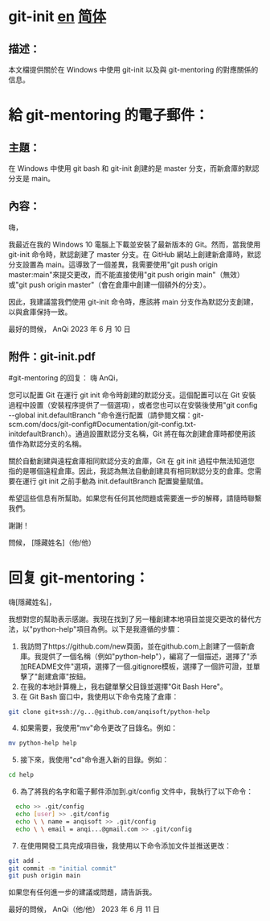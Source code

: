 # git-init [en](README.en.md 'en') [简体](README.zh_cn.md '简体')

## 描述：

本文檔提供關於在 Windows 中使用 git-init 以及與 git-mentoring 的對應關係的信息。

# 給 git-mentoring 的電子郵件：

## 主題：

在 Windows 中使用 git bash 和 git-init 創建的是 master 分支，而新倉庫的默認分支是 main。

## 內容：

嗨，

我最近在我的 Windows 10 電腦上下載並安裝了最新版本的 Git。然而，當我使用 git-init 命令時，默認創建了 master 分支。在 GitHub 網站上創建新倉庫時，默認分支設置為 main。這導致了一個差異，我需要使用"git push origin master:main"來提交更改，而不能直接使用"git push origin main"（無效）或"git push origin master"（會在倉庫中創建一個額外的分支）。

因此，我建議當我們使用 git-init 命令時，應該將 main 分支作為默認分支創建，以與倉庫保持一致。

最好的問候，
AnQi
2023 年 6 月 10 日

## 附件：git-init.pdf

#git-mentoring 的回复：
嗨 AnQi，

您可以配置 Git 在運行 git init 命令時創建的默認分支。這個配置可以在 Git 安裝過程中設置（安裝程序提供了一個選項），或者您也可以在安裝後使用"git config --global init.defaultBranch <branch-name>"命令進行配置（請參閱文檔：git-scm.com/docs/git-config#Documentation/git-config.txt-initdefaultBranch）。通過設置默認分支名稱，Git 將在每次創建倉庫時都使用該值作為默認分支的名稱。

關於自動創建與遠程倉庫相同默認分支的倉庫，Git 在 git init 過程中無法知道您指的是哪個遠程倉庫。因此，我認為無法自動創建具有相同默認分支的倉庫。您需要在運行 git init 之前手動為 init.defaultBranch 配置變量賦值。

希望這些信息有所幫助。如果您有任何其他問題或需要進一步的解釋，請隨時聯繫我們。

謝謝！

問候，
[隱藏姓名]（他/他）

# 回复 git-mentoring：

嗨[隱藏姓名]，

我想對您的幫助表示感謝。我現在找到了另一種創建本地項目並提交更改的替代方法，以"python-help"項目為例。以下是我遵循的步驟：

1. 我訪問了https://github.com/new頁面，並在github.com上創建了一個新倉庫。我提供了一個名稱（例如"python-help"），編寫了一個描述，選擇了"添加README文件"選項，選擇了一個.gitignore模板，選擇了一個許可證，並單擊了"創建倉庫"按鈕。
2. 在我的本地計算機上，我右鍵單擊父目錄並選擇"Git Bash Here"。
3. 在 Git Bash 窗口中，我使用以下命令克隆了倉庫：

```bash
git clone git+ssh://g...@github.com/anqisoft/python-help
```

4. 如果需要，我使用"mv"命令更改了目錄名。例如：

```bash
mv python-help help
```

5. 接下來，我使用"cd"命令進入新的目錄。例如：

```bash
cd help
```

6. 為了將我的名字和電子郵件添加到.git/config 文件中，我執行了以下命令：

```bash
  echo >> .git/config
  echo [user] >> .git/config
  echo \ \ name = anqisoft >> .git/config
  echo \ \ email = anqi...@gmail.com >> .git/config
```

7. 在使用開發工具完成項目後，我使用以下命令添加文件並推送更改：

```bash
git add .
git commit -m "initial commit"
git push origin main
```

如果您有任何進一步的建議或問題，請告訴我。

最好的問候，
AnQi（他/他）
2023 年 6 月 11 日
